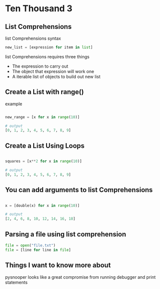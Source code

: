 # Ten Thousand 3

## List Comprehensions

list Comprehensions syntax

```python
new_list = [expression for item in list]
```

list Comprehensions requires three things

- The expression to carry out
- The object that expression will work one
- A iterable list of objects to build out new list

## Create a List with range()

example

```python

new_range = [x for x in range(10)]

# output
[0, 1, 2, 3, 4, 5, 6, 7, 8, 9]

```

## Create a List Using Loops

```python

squares = [x**2 for x in range(10)]

# output
[0, 1, 2, 3, 4, 5, 6, 7, 8, 9]

```

## You can add arguments to list Comprehensions

```python

x = [double(x) for x in range(10)]

# output
[2, 4, 6, 8, 10, 12, 14, 16, 18]

```

## Parsing a file using list comprehension

```python
file = open("file.txt")
file = [line for line in file]
```

## Things I want to know more about

pysnooper looks like a great compromise from running debugger and print statements
